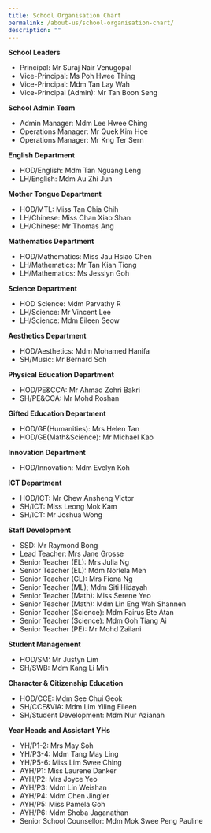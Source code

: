 ```yaml
---
title: School Organisation Chart
permalink: /about-us/school-organisation-chart/
description: ""
---
```

**School Leaders**
* Principal: Mr Suraj Nair Venugopal
* Vice-Principal: Ms Poh Hwee Thing
* Vice-Principal: Mdm Tan Lay Wah
* Vice-Principal (Admin): Mr Tan Boon Seng

**School Admin Team**
* Admin Manager: Mdm Lee Hwee Ching
* Operations Manager: Mr Quek Kim Hoe
* Operations Manager: Mr Kng Ter Sern

**English Department**
* HOD/English: Mdm Tan Nguang Leng
* LH/English: Mdm Au Zhi Jun

**Mother Tongue Department**
* HOD/MTL: Miss Tan Chia Chih
* LH/Chinese: Miss Chan Xiao Shan
* LH/Chinese: Mr Thomas Ang

**Mathematics Department**
* HOD/Mathematics: Miss Jau Hsiao Chen
* LH/Mathematics: Mr Tan Kian Tiong
* LH/Mathematics: Ms Jesslyn Goh

**Science Department**
* HOD Science: Mdm Parvathy R
* LH/Science: Mr Vincent Lee
* LH/Science: Mdm Eileen Seow

**Aesthetics Department**
* HOD/Aesthetics: Mdm Mohamed Hanifa
* SH/Music: Mr Bernard Soh

**Physical Education Department**
* HOD/PE&CCA: Mr Ahmad Zohri Bakri
* SH/PE&CCA: Mr Mohd Roshan

**Gifted Education Department**
* HOD/GE(Humanities): Mrs Helen Tan
* HOD/GE(Math&Science): Mr Michael Kao

**Innovation Department**
* HOD/Innovation: Mdm Evelyn Koh

**ICT Department**
* HOD/ICT: Mr Chew Ansheng Victor
* SH/ICT: Miss Leong Mok Kam
* SH/ICT: Mr Joshua Wong

**Staff Development**
* SSD: Mr Raymond Bong
* Lead Teacher: Mrs Jane Grosse
* Senior Teacher (EL): Mrs Julia Ng
* Senior Teacher (EL): Mdm Norlela Men
* Senior Teacher (CL): Mrs Fiona Ng
* Senior Teacher (ML); Mdm Siti Hidayah
* Senior Teacher (Math): Miss Serene Yeo
* Senior Teacher (Math): Mdm Lin Eng Wah Shannen
* Senior Teacher (Science): Mdm Fairus Bte Atan
* Senior Teacher (Science): Mdm Goh Tiang Ai
* Senior Teacher (PE): Mr Mohd Zailani

**Student Management**
* HOD/SM: Mr Justyn Lim
* SH/SWB: Mdm Kang Li Min

**Character & Citizenship Education**
* HOD/CCE: Mdm See Chui Geok
* SH/CCE&VIA: Mdm Lim Yiling Eileen
* SH/Student Development: Mdm Nur Azianah

**Year Heads and Assistant YHs**
* YH/P1-2: Mrs May Soh
* YH/P3-4: Mdm Tang May Ling
* YH/P5-6: Miss Lim Swee Ching
* AYH/P1: Miss Laurene Danker
* AYH/P2: Mrs Joyce Yeo
* AYH/P3: Mdm Lin Weishan
* AYH/P4: Mdm Chen Jing'er
* AYH/P5: Miss Pamela Goh
* AYH/P6: Mdm Shoba Jaganathan
* Senior School Counsellor: Mdm Mok Swee Peng Pauline